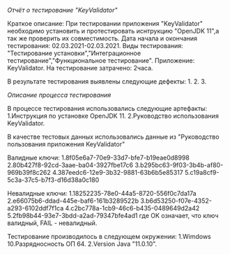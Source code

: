 *Отчёт о тестирование "KeyValidator"*

Краткое описание:
При тестировании приложения "KeyValidator" необходимо установить и протестировать иснтрукцию "OpenJDK 11",а так же проверить их совместимость.
Дата начала и окончания тестирования: 02.03.2021-02.03.2021.
Виды тестирования: "Тестирование установки","Интеграционное тестирование","Функциональное тестирование".
Приложение: KeyValidator.
На тестирование затрачено: 2часа.

В результате тестирования выявлены следующие дефекты:
1.
2.
3.

*Описание процесса тестирования*

В процессе тестирования использовались следующие артефакты:
1.Инструкция по установке OpenJDK 11.
2.Руководство использования KeyValidator.

В качестве тестовых данных использовались данные из "Руководство пользования приложения KeyValidator" 

Валидные ключи:
1.8f05e6a7-70e9-33d7-bfe7-b19eae0d8998
2.80b427f8-92cd-3aae-ba04-3927fbe17c6
3.b295bc63-9f03-3b4b-af80-969b39f8c262
4.387eedc6-12e9-3b32-9881-63b6b5e85317
5.c19a8cf9-5c3a-37c5-b7f3-d16d38a0c180

Невалидные ключи:
1.18252235-78e0-44a5-8720-556f0c7da17a
2.e66075b6-ddad-445e-baf6-161b3289522b
3.b6d53250-f07e-4352-a293-6102ddf7f1ca
4.c2bc778a-1cb9-46c6-b435-0489649d2a42
5.2fb98b44-93e7-3bdd-a2ad-79347bfe4ad1
где OK означает, что ключ валидный, FAIL - невалидный.


 



Тестирование производилось в следующем окружении:
1.Wimdows 10.Разрядносность ОП 64.
2.Version Java "11.0.10".

